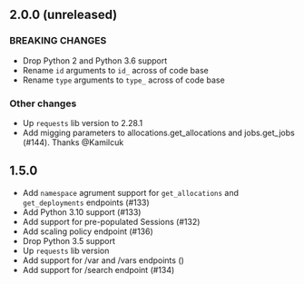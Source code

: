 ## 2.0.0 (unreleased)
### BREAKING CHANGES
* Drop Python 2 and Python 3.6 support
* Rename `id` arguments to `id_` across of code base
* Rename `type` arguments to `type_` across of code base
### Other changes
* Up `requests` lib version to 2.28.1
* Add migging parameters to allocations.get_allocations and jobs.get_jobs (#144). Thanks @Kamilcuk

## 1.5.0
* Add `namespace` agrument support for `get_allocations` and `get_deployments` endpoints (#133)
* Add Python 3.10 support (#133)
* Add support for pre-populated Sessions (#132)
* Add scaling policy endpoint (#136)
* Drop Python 3.5 support
* Up `requests` lib version 
* Add support for /var and /vars endpoints ()
* Add support for /search endpoint (#134)
